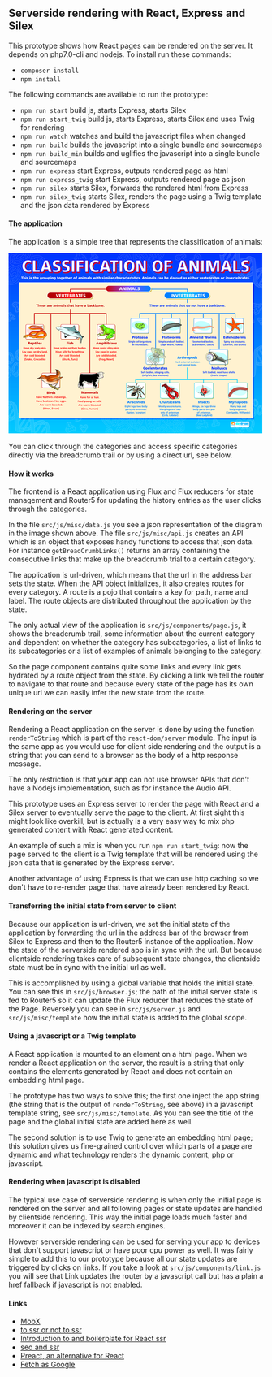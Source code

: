 ## Serverside rendering with React, Express and Silex

This prototype shows how React pages can be rendered on the server. It depends on php7.0-cli and nodejs. To install run these commands:

- `composer install`
- `npm install`

The following commands are available to run the prototype:

- `npm run start` build js, starts Express, starts Silex
- `npm run start_twig` build js, starts Express, starts Silex and uses Twig for rendering
- `npm run watch` watches and build the javascript files when changed
- `npm run build` builds the javascript into a single bundle and sourcemaps
- `npm run build_min` builds and uglifies the javascript into a single bundle and sourcemaps
- `npm run express` start Express, outputs rendered page as html
- `npm run express_twig` start Express, outputs rendered page as json
- `npm run silex` starts Silex, forwards the rendered html from Express
- `npm run silex_twig` starts Silex, renders the page using a Twig template and the json data rendered by Express


#### The application

The application is a simple tree that represents the classification of animals:

![](classification-of-animals-small.png)

You can click through the categories and access specific categories directly via the breadcrumb trail or by using a direct url, see below.


#### How it works

The frontend is a React application using Flux and Flux reducers for state management and Router5 for updating the history entries as the user clicks through the categories.

In the file `src/js/misc/data.js` you see a json representation of the diagram in the image shown above. The file `src/js/misc/api.js` creates an API which is an object that exposes handy functions to access that json data. For instance `getBreadCrumbLinks()` returns an array containing the consecutive links that make up the breadcrumb trial to a certain category.

The application is url-driven, which means that the url in the address bar sets the state. When the API object initializes, it also creates routes for every category. A route is a pojo that contains a key for path, name and label. The route objects are distributed throughout the application by the state.

The only actual view of the application is `src/js/components/page.js`, it shows the breadcrumb trail, some information about the current category and dependent on whether the category has subcategories, a list of links to its subcategories or a list of examples of animals belonging to the category.

So the page component contains quite some links and every link gets hydrated by a route object from the state. By clicking a link we tell the router to navigate to that route and because every state of the page has its own unique url we can easily infer the new state from the route.


#### Rendering on the server

Rendering a React application on the server is done by using the function `renderToString` which is part of the `react-dom/server` module. The input is the same app as you would use for client side rendering and the output is a string that you can send to a browser as the body of a http response message.

The only restriction is that your app can not use browser APIs that don't have a Nodejs implementation, such as for instance the Audio API.

This prototype uses an Express server to render the page with React and a Silex server to eventually serve the page to the client. At first sight this might look like overkill, but is actually is a very easy way to mix php generated content with React generated content.

An example of such a mix is when you run `npm run start_twig`: now the page served to the client is a Twig template that will be rendered using the json data that is generated by the Express server.

Another advantage of using Express is that we can use http caching so we don't have to re-render page that have already been rendered by React.

#### Transferring the initial state from server to client

Because our application is url-driven, we set the initial state of the application by forwarding the url in the address bar of the browser from Silex to Express and then to the Router5 instance of the application. Now the state of the serverside rendered app is in sync with the url. But because clientside rendering takes care of subsequent state changes, the clientside state must be in sync with the initial url as well.

This is accomplished by using a global variable that holds the initial state. You can see this in `src/js/browser.js`; the path of the initial server state is fed to Router5 so it can update the Flux reducer that reduces the state of the Page. Reversely you can see in `src/js/server.js` and `src/js/misc/template` how the initial state is added to the global scope.

#### Using a javascript or a Twig template

A React application is mounted to an element on a html page. When we render a React application on the server, the result is a string that only contains the elements generated by React and does not contain an embedding html page.

The prototype has two ways to solve this; the first one inject the app string (the string that is the output of `renderToString`, see above) in a javascript template string, see `src/js/misc/template`. As you can see the title of the page and the global initial state are added here as well.

The second solution is to use Twig to generate an embedding html page; this solution gives us fine-grained control over which parts of a page are dynamic and what technology renders the dynamic content, php or javascript.

#### Rendering when javascript is disabled

The typical use case of serverside rendering is when only the initial page is rendered on the server and all following pages or state updates are handled by clientside rendering. This way the initial page loads much faster and moreover it can be indexed by search engines.

However serverside rendering can be used for serving your app to devices that don't support javascript or have poor cpu power as well. It was fairly simple to add this to our prototype because all our state updates are triggered by clicks on links. If you take a look at `src/js/components/link.js` you will see that Link updates the router by a javascript call but has a plain a href fallback if javascript is not enabled.


#### Links

- [MobX](https://medium.com/@foxhound87/state-management-hydration-with-mobx-we-must-react-ep-05-1922a72453c6#.utm55wpvt)
- [to ssr or not to ssr](http://andrewhfarmer.com/server-side-render/)
- [Introduction to and boilerplate for React ssr](https://medium.com/front-end-hacking/server-side-rendering-with-react-and-express-382591bfc77c#.tbrpyydqg)
- [seo and ssr](https://medium.freecodecamp.com/seo-vs-react-is-it-neccessary-to-render-react-pages-in-the-backend-74ce5015c0c9#.f7myt4zdo)
- [Preact, an alternative for React](https://preactjs.com/)
- [Fetch as Google](http://andrewhfarmer.com/react-seo/)